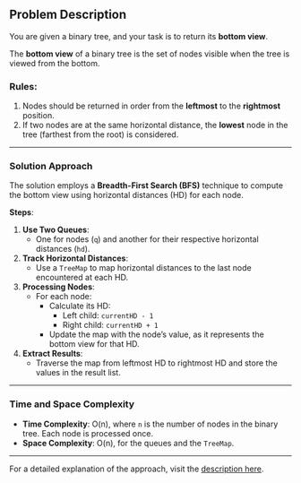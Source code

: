 
## Problem Description

You are given a binary tree, and your task is to return its **bottom view**.  

The **bottom view** of a binary tree is the set of nodes visible when the tree is viewed from the bottom.  

### Rules:  
1. Nodes should be returned in order from the **leftmost** to the **rightmost** position.  
2. If two nodes are at the same horizontal distance, the **lowest** node in the tree (farthest from the root) is considered.  

---

### Solution Approach

The solution employs a **Breadth-First Search (BFS)** technique to compute the bottom view using horizontal distances (HD) for each node.  

**Steps**:  
1. **Use Two Queues**:  
   - One for nodes (`q`) and another for their respective horizontal distances (`hd`).  
2. **Track Horizontal Distances**:  
   - Use a `TreeMap` to map horizontal distances to the last node encountered at each HD.  
3. **Processing Nodes**:  
   - For each node:
     - Calculate its HD:  
       - Left child: `currentHD - 1`  
       - Right child: `currentHD + 1`  
     - Update the map with the node’s value, as it represents the bottom view for that HD.  
4. **Extract Results**:  
   - Traverse the map from leftmost HD to rightmost HD and store the values in the result list.  

---

### Time and Space Complexity  

- **Time Complexity**: O(n), where `n` is the number of nodes in the binary tree. Each node is processed once.  
- **Space Complexity**: O(n), for the queues and the `TreeMap`.  

---

For a detailed explanation of the approach, visit the [description here](https://www.geeksforgeeks.org/problems/bottom-view-of-binary-tree/1).
